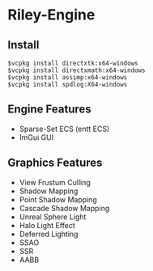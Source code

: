 # Riley-Engine

## Install
```
$vcpkg install directxtk:x64-windows
$vcpkg install directxmath:x64-windows
$vcpkg install assimp:x64-windows
$vcpkg install spdlog:X64-windows
```

## Engine Features
- Sparse-Set ECS (entt ECS)
- ImGui GUI

## Graphics Features
- View Frustum Culling
- Shadow Mapping
- Point Shadow Mapping
- Cascade Shadow Mapping
- Unreal Sphere Light
- Halo Light Effect
- Deferred Lighting
- SSAO
- SSR
- AABB

